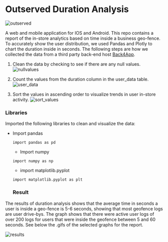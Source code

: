 # Outserved Duration Analysis


![outserved](https://github.com/Bfree22/Outserved-Reports/blob/master/Images/Outserved%20White%20.jpg)


A web and mobile application for IOS and Android. This repo contains a report of the in-store analytics based on time inside a business geo-fence. To accurately show the user distribution, we used Pandas and Plotly to chart the duration inside in seconds. The following steps are how we collected the data from a third party back-end host [Back4App](https://www.back4app.com). 




1. Clean the data by checking to see if there are any null values. 
![nullvalues](https://github.com/Bfree22/Outserved-Reports/blob/master/Images/table.isnull().png)


2. Count the values from the duration column in the user_data table.
![user_data](https://github.com/Bfree22/Outserved-Reports/blob/master/Images/value_counts.png)


3. Sort the values in ascending order to visualize trends in user in-store activity.
![sort_values](https://github.com/Bfree22/Outserved-Reports/blob/master/Images/sort_values.png)





### Libraries

Imported the following libraries to clean and visualize the data:

* Import pandas
  ```
  import pandas as pd
  ```
  * Import numpy
  ``` 
  import numpy as np
  ```
  * import matplotlib.pyplot
  ```
  import matplotlib.pyplot as plt
  ```
  
  
  
  ### Result
  
The results of duration analysis shows that the average time in seconds a user is inside a geo-fence is 5-6 seconds, showing that most geofence logs are user drive-bys. The graph shows that there were active user logs of over 200 logs for users that were inside the geofence between 5 and 60 seconds. See below the .gifs of the selected graphs for the report.

![results](https://github.com/Bfree22/Outserved-Reports/blob/master/Images/results_.gif)
  
  
  
  
